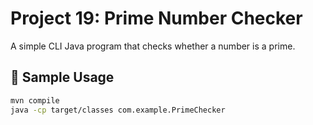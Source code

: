 # Project 19: Prime Number Checker

A simple CLI Java program that checks whether a number is a prime.

## 🧪 Sample Usage

```bash
mvn compile
java -cp target/classes com.example.PrimeChecker